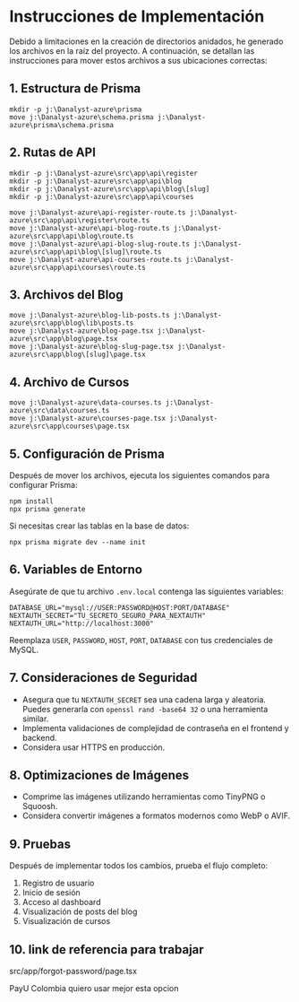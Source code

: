 # Instrucciones de Implementación

Debido a limitaciones en la creación de directorios anidados, he generado los archivos en la raíz del proyecto. A continuación, se detallan las instrucciones para mover estos archivos a sus ubicaciones correctas:

## 1. Estructura de Prisma

```
mkdir -p j:\Danalyst-azure\prisma
move j:\Danalyst-azure\schema.prisma j:\Danalyst-azure\prisma\schema.prisma
```

## 2. Rutas de API

```
mkdir -p j:\Danalyst-azure\src\app\api\register
mkdir -p j:\Danalyst-azure\src\app\api\blog
mkdir -p j:\Danalyst-azure\src\app\api\blog\[slug]
mkdir -p j:\Danalyst-azure\src\app\api\courses

move j:\Danalyst-azure\api-register-route.ts j:\Danalyst-azure\src\app\api\register\route.ts
move j:\Danalyst-azure\api-blog-route.ts j:\Danalyst-azure\src\app\api\blog\route.ts
move j:\Danalyst-azure\api-blog-slug-route.ts j:\Danalyst-azure\src\app\api\blog\[slug]\route.ts
move j:\Danalyst-azure\api-courses-route.ts j:\Danalyst-azure\src\app\api\courses\route.ts
```

## 3. Archivos del Blog

```
move j:\Danalyst-azure\blog-lib-posts.ts j:\Danalyst-azure\src\app\blog\lib\posts.ts
move j:\Danalyst-azure\blog-page.tsx j:\Danalyst-azure\src\app\blog\page.tsx
move j:\Danalyst-azure\blog-slug-page.tsx j:\Danalyst-azure\src\app\blog\[slug]\page.tsx
```

## 4. Archivo de Cursos

```
move j:\Danalyst-azure\data-courses.ts j:\Danalyst-azure\src\data\courses.ts
move j:\Danalyst-azure\courses-page.tsx j:\Danalyst-azure\src\app\courses\page.tsx
```

## 5. Configuración de Prisma

Después de mover los archivos, ejecuta los siguientes comandos para configurar Prisma:

```
npm install
npx prisma generate
```

Si necesitas crear las tablas en la base de datos:

```
npx prisma migrate dev --name init
```

## 6. Variables de Entorno

Asegúrate de que tu archivo `.env.local` contenga las siguientes variables:

```
DATABASE_URL="mysql://USER:PASSWORD@HOST:PORT/DATABASE"
NEXTAUTH_SECRET="TU_SECRETO_SEGURO_PARA_NEXTAUTH"
NEXTAUTH_URL="http://localhost:3000"
```

Reemplaza `USER`, `PASSWORD`, `HOST`, `PORT`, `DATABASE` con tus credenciales de MySQL.

## 7. Consideraciones de Seguridad

- Asegura que tu `NEXTAUTH_SECRET` sea una cadena larga y aleatoria. Puedes generarla con `openssl rand -base64 32` o una herramienta similar.
- Implementa validaciones de complejidad de contraseña en el frontend y backend.
- Considera usar HTTPS en producción.

## 8. Optimizaciones de Imágenes

- Comprime las imágenes utilizando herramientas como TinyPNG o Squoosh.
- Considera convertir imágenes a formatos modernos como WebP o AVIF.

## 9. Pruebas

Después de implementar todos los cambios, prueba el flujo completo:

1. Registro de usuario
2. Inicio de sesión
3. Acceso al dashboard
4. Visualización de posts del blog
5. Visualización de cursos

## 10. link de referencia para trabajar

src/app/forgot-password/page.tsx

PayU Colombia
quiero usar mejor esta opcion
